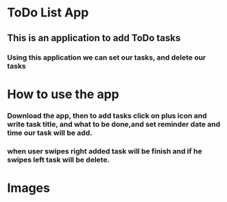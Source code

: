 # ToDo List App
## This is an application to add ToDo tasks
###  Using this application  we can set our tasks, and delete our tasks

# How to use the app 
### Download the app, then to add tasks click on plus icon and write task title, and what to be done,and set reminder date and time our task will be add.
### when user swipes right added task will be finish and if he swipes left task will be delete.
# Images
